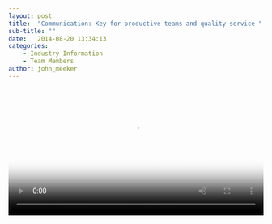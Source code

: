 ```yaml
---
layout: post
title:  "Communication: Key for productive teams and quality service "
sub-title: ""
date:   2014-08-20 13:34:13
categories: 
    - Industry Information
    - Team Members
author: john_meeker
---
```


<video controls="controls" poster="/videos/poster.jpg" width="100%" height="auto">
    <source src="/videos/Communication_In_The_Field-HD.mp4" type="video/mp4" />
    <source src="/videos/Communication_In_The_Field-HD.webmhd.webm" type="video/webm" />
    <source src="/videos/Communication_In_The_Field-HD.oggtheora.ogv" type="video/ogg" />
    We're sorry; your browser doesn't support HTML5 video in WebM with VP8 or MP4 with H.264.
</video>

